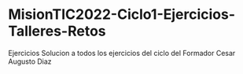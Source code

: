 # MisionTIC2022-Ciclo1-Ejercicios-Talleres-Retos
Ejercicios Solucion a todos los ejercicios del ciclo  del Formador Cesar Augusto Diaz
